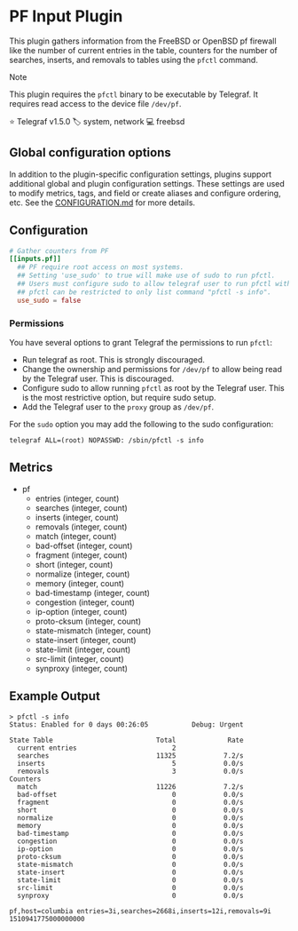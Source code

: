 # PF Input Plugin

This plugin gathers information from the FreeBSD or OpenBSD pf firewall like
the number of current entries in the table, counters for the number of searches,
inserts, and removals to tables using the `pfctl` command.

> [!NOTE]
> This plugin requires the `pfctl` binary to be executable by Telegraf. It
> requires read access to the device file `/dev/pf`.

⭐ Telegraf v1.5.0
🏷️ system, network
💻 freebsd

## Global configuration options <!-- @/docs/includes/plugin_config.md -->

In addition to the plugin-specific configuration settings, plugins support
additional global and plugin configuration settings. These settings are used to
modify metrics, tags, and field or create aliases and configure ordering, etc.
See the [CONFIGURATION.md][CONFIGURATION.md] for more details.

[CONFIGURATION.md]: ../../../docs/CONFIGURATION.md#plugins

## Configuration

```toml @sample.conf
# Gather counters from PF
[[inputs.pf]]
  ## PF require root access on most systems.
  ## Setting 'use_sudo' to true will make use of sudo to run pfctl.
  ## Users must configure sudo to allow telegraf user to run pfctl with no password.
  ## pfctl can be restricted to only list command "pfctl -s info".
  use_sudo = false
```

### Permissions

You have several options to grant Telegraf the permissions to run `pfctl`:

- Run telegraf as root. This is strongly discouraged.
- Change the ownership and permissions for `/dev/pf` to allow being read by the
  Telegraf user. This is discouraged.
- Configure sudo to allow running `pfctl` as root by the Telegraf user.
  This is the most restrictive option, but require sudo setup.
- Add the Telegraf user to the `proxy` group as `/dev/pf`.

For the `sudo` option you may add the following to the sudo configuration:

```sudo
telegraf ALL=(root) NOPASSWD: /sbin/pfctl -s info
```

## Metrics

- pf
  - entries (integer, count)
  - searches (integer, count)
  - inserts (integer, count)
  - removals (integer, count)
  - match (integer, count)
  - bad-offset (integer, count)
  - fragment (integer, count)
  - short (integer, count)
  - normalize (integer, count)
  - memory (integer, count)
  - bad-timestamp (integer, count)
  - congestion (integer, count)
  - ip-option (integer, count)
  - proto-cksum (integer, count)
  - state-mismatch (integer, count)
  - state-insert (integer, count)
  - state-limit (integer, count)
  - src-limit (integer, count)
  - synproxy (integer, count)

## Example Output

```shell
> pfctl -s info
Status: Enabled for 0 days 00:26:05           Debug: Urgent

State Table                          Total             Rate
  current entries                        2
  searches                           11325            7.2/s
  inserts                                5            0.0/s
  removals                               3            0.0/s
Counters
  match                              11226            7.2/s
  bad-offset                             0            0.0/s
  fragment                               0            0.0/s
  short                                  0            0.0/s
  normalize                              0            0.0/s
  memory                                 0            0.0/s
  bad-timestamp                          0            0.0/s
  congestion                             0            0.0/s
  ip-option                              0            0.0/s
  proto-cksum                            0            0.0/s
  state-mismatch                         0            0.0/s
  state-insert                           0            0.0/s
  state-limit                            0            0.0/s
  src-limit                              0            0.0/s
  synproxy                               0            0.0/s
```

```text
pf,host=columbia entries=3i,searches=2668i,inserts=12i,removals=9i 1510941775000000000
```
